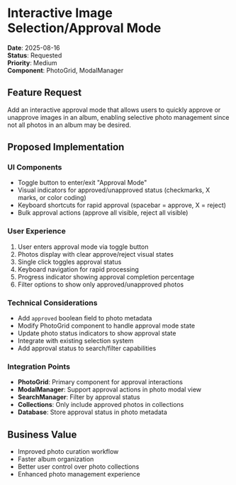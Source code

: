 # Interactive Image Selection/Approval Mode

**Date**: 2025-08-16  
**Status**: Requested  
**Priority**: Medium  
**Component**: PhotoGrid, ModalManager  

## Feature Request

Add an interactive approval mode that allows users to quickly approve or unapprove images in an album, enabling selective photo management since not all photos in an album may be desired.

## Proposed Implementation

### UI Components
- Toggle button to enter/exit "Approval Mode"
- Visual indicators for approved/unapproved status (checkmarks, X marks, or color coding)
- Keyboard shortcuts for rapid approval (spacebar = approve, X = reject)
- Bulk approval actions (approve all visible, reject all visible)

### User Experience
1. User enters approval mode via toggle button
2. Photos display with clear approve/reject visual states
3. Single click toggles approval status
4. Keyboard navigation for rapid processing
5. Progress indicator showing approval completion percentage
6. Filter options to show only approved/unapproved photos

### Technical Considerations
- Add `approved` boolean field to photo metadata
- Modify PhotoGrid component to handle approval mode state
- Update photo status indicators to show approval state
- Integrate with existing selection system
- Add approval status to search/filter capabilities

### Integration Points
- **PhotoGrid**: Primary component for approval interactions
- **ModalManager**: Support approval actions in photo modal view
- **SearchManager**: Filter by approval status
- **Collections**: Only include approved photos in collections
- **Database**: Store approval status in photo metadata

## Business Value
- Improved photo curation workflow
- Faster album organization
- Better user control over photo collections
- Enhanced photo management experience